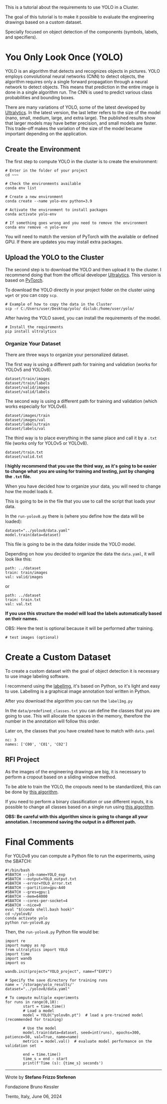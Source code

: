 This is a tutorial about the requirements to use YOLO in a Cluster.

The goal of this tutorial is to make it possible to evaluate the engineering drawings based on a custom dataset.

Specially focused on object detection of the components (symbols, labels, and specifiers).

# You Only Look Once (YOLO)

YOLO is an algorithm that detects and recognizes objects in pictures. YOLO employs convolutional neural networks (CNN) to detect objects, the algorithm requires only a single forward propagation through a neural network to detect objects. This means that prediction in the entire image is done in a single algorithm run. The CNN is used to predict various class probabilities and bounding boxes.

There are many variations of YOLO, some of the latest developed by [Ultralytics](https://github.com/ultralytics/ultralytics). In the latest version, the last letter refers to the size of the model (nano, small, medium, large, and extra large). The published results show that larger models may have better precision, and small models are faster. This trade-off makes the variation of the size of the model became important depending on the application.

## Create the Environment

The first step to compute YOLO in the cluster is to create the environment:

```
# Enter in the folder of your project
cd ~~~ 

# Check the environments available
conda env list

# Create a new environment
conda create --name yolo-env python=3.9

# Activate the environment to install packages
conda activate yolo-env

# If something goes wrong and you need to remove the environment
conda env remove -n yolo-env
```

You will need to match the version of PyTorch with the available or defined GPU. 
If there are updates you may install extra packages.

## Upload the YOLO to the Cluster

The second step is to download the YOLO and then upload it to the cluster.
I recommend doing that from the official developer [Ultralytics](https://github.com/ultralytics/ultralytics). 
This version is based on [PyTorch](https://pytorch.org/).

To download the YOLO directly in your project folder on the cluster using `wget` or you can copy `scp`.

```
# Example of how to copy the data in the Cluster
scp -r C:/Users/user/Desktop/yolo/ diclub:/home/user/yolo/
```

After having the YOLO saved, you can install the requirements of the model.

```
# Install the requirements
pip install ultralytics
```

### Organize Your Dataset

There are three ways to organize your personalized dataset.

The first way is using a different path for training and validation (works for YOLOv5 and YOLOv8).
```    
dataset/train/images
dataset/train/labels
dataset/valid/images
dataset/valid/labels
```

The second way is using a different path for training and validation (which works especially for YOLOv6).
```    
dataset/images/train
dataset/images/val
dataset/labels/train
dataset/labels/val
```

The third way is to place everything in the same place and call it by a `.txt` file (works only for YOLOv5 or YOLOv8).
```
dataset/train.txt
dataset/valid.txt
```

**I highly recommend that you use the third way, as it's going to be easier to change what you are using for training and testing, just by changing the `.txt` file.**

When you have decided how to organize your data, you will need to change how the model loads it.

This is going to be in the file that you use to call the script that loads your data.

In the `run-yolov8.py` there is (where you define how the data will be loaded):
```
dataset="../yolov8/data.yaml"
model.train(data=dataset)
```

This file is going to be in the data folder inside the YOLO model.

Depending on how you decided to organize the data the `data.yaml`, it will look like this:
```
path: ../dataset
train: train/images
val: valid/images
```
or
```
path: ../dataset
train: train.txt
val: val.txt
```

**If you use this structure the model will load the labels automatically based on their names.**

OBS: Here the test is optional because it will be performed after training.

```
# test images (optional)
```

# Create a Custom Dataset

To create a custom dataset with the goal of object detection it is necessary to use image labeling software.

I recommend using the [labelImg](https://github.com/heartexlabs/labelImg), it's based on Python, so it's light and easy to use.
LabelImg is a graphical image annotation tool written in Python.

After you download the algorithm you can run the `labelImg.py`

In the `data/predefined_classes.txt` you can define the classes that you are going to use. 
This will allocate the spaces in the memory, therefore the number in the annotation will follow this order.

Later on, the classes that you have created have to match with `data.yaml`

```
nc: 3
names: ['C00', 'C01', 'C02']
```

## RFI Project

As the images of the engineering drawings are big, it is necessary to perform a cropout based on a sliding window method.

To be able to train the YOLO, the cropouts need to be standardized, this can be done by [this algorithm](https://github.com/SFStefenon/Digital_EDs/blob/main/YOLO/Sliding%20Window/Sliding%20Window%20Compute.py).

If you need to perform a binary classification or use different inputs, it is possible to change all classes based on a single run using [this algorithm](https://gitlab.fbk.eu/dsip/dsip_dlresearch/rfi_acc/-/blob/main/Algorithms/Build%20Dataset/Change_the_Classes_for_the_Input_of_YOLO.py).

**OBS: Be careful with this algorithm since is going to change all your annotation. I recommend saving the output in a different path.**

# Final Comments

For YOLOv8 you can compute a Python file to run the experiments, using the SBATCH:

```
#!/bin/bash
#SBATCH --job-name=YOLO_exp
#SBATCH --output=YOLO_output.txt
#SBATCH --error=YOLO_error.txt
#SBATCH --partition=gpu-A40
#SBATCH --gres=gpu:1
#SBATCH --mem=64000
#SBATCH --cores-per-socket=4
#SBATCH --nice=0
eval "$(conda shell.bash hook)"
cd ~/yolov8/
conda activate yolo
python run-yolov8.py
```
Then, the `run-yolov8.py` Python file would be:

```
import re
import numpy as np
from ultralytics import YOLO
import time
import wandb
import os

wandb.init(project="YOLO_project", name=f"EXP1")

# Specify the save directory for training runs
name = '/storage/yolo_results/'
dataset="../yolov8/data.yaml"

# To compute multiple experiments
for runs in range(0,10): 
        start = time.time()
        # Load a model
        model = YOLO("yolov8n.pt")  # load a pre-trained model (recommended for training)

        # Use the model
        model.train(data=dataset, seed=int(runs), epochs=300, patience=50, val=True, name=name)
        metrics = model.val()  # evaluate model performance on the validation set

        end = time.time()
        time_s = end - start
        print(f'Time (s): {time_s} seconds')
```


---

Wrote by **Stefano Frizzo Stefenon**

Fondazione Bruno Kessler

Trento, Italy, June 06, 2024
